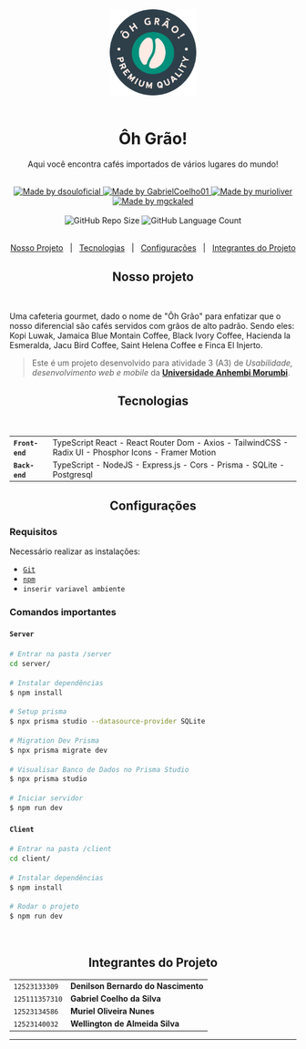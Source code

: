 <div align="center">
  <img alt="Ôh Grão!" src="https://raw.githubusercontent.com/tonalmeidadev/ohgrao/main/client/public/assets/logo.webp" width="30%"/>
</div>

<br>

<div align="center">

# Ôh Grão!

Aqui você encontra cafés importados de vários lugares do mundo!

</div>

<br>

<div align="center">
  <a href="https://github.com/dsouloficial">
    <img alt="Made by dsouloficial" src="https://img.shields.io/badge/made%20by-dsouloficial-black">
  </a>  <a href="https://github.com/GabrielCoelho01">
    <img alt="Made by GabrielCoelho01" src="https://img.shields.io/badge/made%20by-GabrielCoelho01-black">
  </a>  <a href="https://github.com/tonalmeidadev">
    <img alt="Made by murioliver" src="https://img.shields.io/badge/made%20by-murioliver-black">
  </a>  <a href="https://github.com/tonalmeidadev">
    <img alt="Made by mgckaled" src="https://img.shields.io/badge/made%20by-tonalmeidadev-black">
  </a>
</div>

<br>

<div align="center">
  <img alt="GitHub Repo Size" src="https://img.shields.io/github/repo-size/tonalmeidadev/ohgrao">
  <img alt="GitHub Language Count" src="https://img.shields.io/github/languages/count/tonalmeidadev/ohgrao">
</div>

<br>

<div align="center">

[Nosso Projeto](#nosso-projeto) &nbsp;&nbsp;&#124;&nbsp;&nbsp;
[Tecnologias](#tecnologias) &nbsp;&nbsp;&#124;&nbsp;&nbsp;
[Configurações](#configurações) &nbsp;&nbsp;&#124;&nbsp;&nbsp;
[Integrantes do Projeto](#integrantes-do-projeto)
  
## Nosso projeto
  
</div>
<br>

Uma cafeteria gourmet, dado o nome de "Ôh Grão" para enfatizar que o nosso diferencial são cafés servidos com grãos de alto padrão. Sendo eles: Kopi Luwak, Jamaica Blue Montain Coffee, Black Ivory Coffee, Hacienda la Esmeralda, Jacu Bird Coffee, Saint Helena Coffee e Finca El Injerto.

> Este é um projeto desenvolvido para atividade 3 (A3) de _Usabilidade, desenvolvimento web e mobile_ da [**Universidade Anhembi Morumbi**](https://portal.anhembi.br/).

<div align="center">

## Tecnologias

</div>
<br>

<table>
  <tbody>
    <tr>
      <td style="font-weight: bold"><code>Front-end</code></td>
      <td>
        TypeScript React - React Router Dom - Axios - TailwindCSS - Radix UI - Phosphor Icons - Framer Motion
      </td>
    <tr>
      <td style="font-weight: bold"><code>Back-end</code></td>
      <td>
        TypeScript - NodeJS - Express.js - Cors - Prisma - SQLite - Postgresql
      </td>
    </tr>
  </tbody>
</table>

<div align="center">

## Configurações
</div>

### Requisitos

Necessário realizar as instalações:

- [`Git`](https://git-scm.com/)
- [`npm`](https://www.npmjs.com/)
- <code>inserir variavel ambiente</code>

### Comandos importantes
#### `Server`

```bash
# Entrar na pasta /server
cd server/

# Instalar dependências
$ npm install

# Setup prisma
$ npx prisma studio --datasource-provider SQLite

# Migration Dev Prisma
$ npx prisma migrate dev

# Visualisar Banco de Dados no Prisma Studio
$ npx prisma studio

# Iniciar servidor
$ npm run dev
```

#### `Client`

```bash
# Entrar na pasta /client
cd client/

# Instalar dependências
$ npm install

# Rodar o projeto
$ npm run dev

```

<br>

<div align="center">

## Integrantes do Projeto

</div>

<table>
  <tbody>
    <tr>
      <td>
        <code>12523133309</code>
      </td>
      <td style="font-weight: bold">
        Denilson Bernardo do Nascimento
      </td>
    </tr>
    <tr>
      <td>
        <code>125111357310</code>
      </td>
      <td style="font-weight: bold">
        Gabriel Coelho da Silva
      </td>
    </tr>
    <tr>
      <td>
        <code>12523134586</code>
      </td>
      <td style="font-weight: bold">
        Muriel Oliveira Nunes
      </td>
    </tr>
    <tr>
      <td>
        <code>12523140032</code>
      </td>
      <td style="font-weight: bold">
        Wellington de Almeida Silva
      </td>
    </tr>
  </tbody>
</table>

---

<br>
